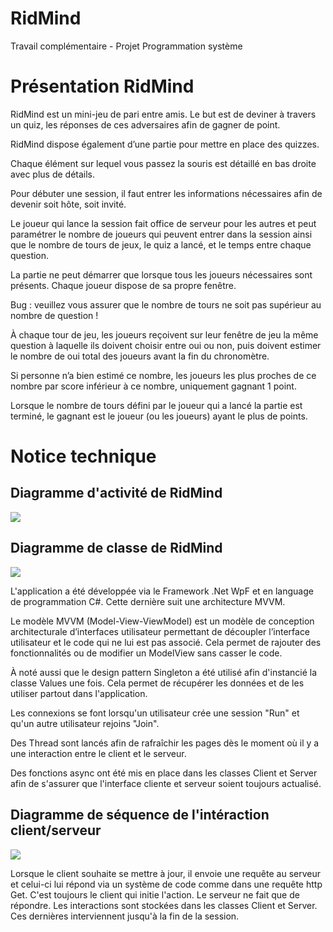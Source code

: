 # RidMind
Travail complémentaire - Projet Programmation système

<h1>Présentation RidMind</h1>

RidMind est un mini-jeu de pari entre amis. Le but est de deviner à travers un quiz, les réponses de ces adversaires afin de gagner de point.

RidMind dispose également d’une partie pour mettre en place des quizzes.

Chaque élément sur lequel vous passez la souris est détaillé en bas droite avec plus de détails.

Pour débuter une session, il faut entrer les informations nécessaires afin de devenir soit hôte, soit invité.

Le joueur qui lance la session fait office de serveur pour les autres et peut paramétrer le nombre de joueurs qui peuvent entrer dans la session ainsi que le nombre de tours de jeux, le quiz a lancé, et le temps entre chaque question.

La partie ne peut démarrer que lorsque tous les joueurs nécessaires sont présents. Chaque joueur dispose de sa propre fenêtre.

Bug : veuillez vous assurer que le nombre de tours ne soit pas supérieur au nombre de question !

À chaque tour de jeu, les joueurs reçoivent sur leur fenêtre de jeu la même question à laquelle ils doivent choisir entre oui ou non, puis doivent estimer le nombre de oui total des joueurs avant la fin du chronomètre.

Si personne n’a bien estimé ce nombre, les joueurs les plus proches de ce nombre par score inférieur à ce nombre, uniquement gagnant 1 point.

Lorsque le nombre de tours défini par le joueur qui a lancé la partie est terminé, le gagnant est le joueur (ou les joueurs) ayant le plus de points. 

<h1>Notice technique</h1>
<h2>Diagramme d'activité de RidMind</h2>
<img src="https://www.notion.so/image/https%3A%2F%2Fs3-us-west-2.amazonaws.com%2Fsecure.notion-static.com%2F9819b104-c72c-4f33-a8de-f328bb6e5c58%2Fda.RidMind.drawio_(1).png?id=5a8916d7-6c6f-454f-a5a7-b4d45a4013fc&table=block&spaceId=1688fadd-cbb2-4841-8dfd-879c8c4ea36d&width=2000&userId=a01ff20c-cd8d-4655-8041-f08b17481938&cache=v2">



<h2>Diagramme de classe de RidMind</h2>
<img src="https://www.notion.so/image/https%3A%2F%2Fs3-us-west-2.amazonaws.com%2Fsecure.notion-static.com%2F67518a2f-62ac-4e09-b500-49ca28c824b0%2Fdc.RidMind.drawio.png?table=block&id=1185abd0-80de-467c-90c4-9de97fbf7d6f&spaceId=1688fadd-cbb2-4841-8dfd-879c8c4ea36d&width=2000&userId=a01ff20c-cd8d-4655-8041-f08b17481938&cache=v2">

L'application a été développée via le Framework .Net WpF et en language de programmation C#. Cette dernière suit une architecture MVVM.

Le modèle MVVM (Model-View-ViewModel) est un modèle de conception architecturale d’interfaces utilisateur permettant de découpler l’interface utilisateur et le code qui ne lui est pas associé. Cela permet de rajouter des fonctionnalités ou de modifier un ModelView sans casser le code.

À noté aussi que le design pattern Singleton a été utilisé afin d'instancié la classe Values une fois. Cela permet de récupérer les données et de les utiliser partout dans l'application.

Les connexions se font lorsqu'un utilisateur crée une session "Run" et qu'un autre utilisateur rejoins "Join".

Des Thread sont lancés afin de rafraîchir les pages dès le moment où il y a une interaction entre le client et le serveur.

Des fonctions async ont été mis en place dans les classes Client et Server afin de s'assurer que l'interface cliente et serveur soient toujours actualisé.

<h2>Diagramme de séquence de l'intéraction client/serveur</h2>
<img src="https://www.notion.so/image/https%3A%2F%2Fs3-us-west-2.amazonaws.com%2Fsecure.notion-static.com%2F641c61f8-30e6-4e68-a8b9-9c4bc3cf9648%2Fds.RidMind.drawio.png?id=9bdd77e0-36d3-490a-9567-ab006facd0d6&table=block&spaceId=1688fadd-cbb2-4841-8dfd-879c8c4ea36d&width=2000&userId=a01ff20c-cd8d-4655-8041-f08b17481938&cache=v2">

Lorsque le client souhaite se mettre à jour, il envoie une requête au serveur et celui-ci lui répond via un système de code comme dans une requête http Get. C'est toujours le client qui initie l'action. Le serveur ne fait que de répondre. Les interactions sont stockées dans les classes Client et Server. Ces dernières interviennent jusqu'à la fin de la session.

